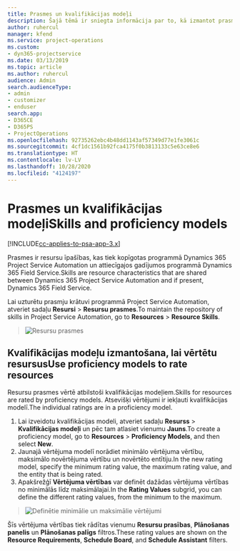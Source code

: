 ```yaml
---
title: Prasmes un kvalifikācijas modeļi
description: Šajā tēmā ir sniegta informācija par to, kā izmantot prasmes un kvalifikācijas modeļus.
author: ruhercul
manager: kfend
ms.service: project-operations
ms.custom:
- dyn365-projectservice
ms.date: 03/13/2019
ms.topic: article
ms.author: ruhercul
audience: Admin
search.audienceType:
- admin
- customizer
- enduser
search.app:
- D365CE
- D365PS
- ProjectOperations
ms.openlocfilehash: 92735262ebc4b48dd1143af57349d77e1fe3061c
ms.sourcegitcommit: 4cf1dc1561b92fca4175f0b3813133c5e63ce8e6
ms.translationtype: HT
ms.contentlocale: lv-LV
ms.lasthandoff: 10/28/2020
ms.locfileid: "4124197"
---
```

# <a name="skills-and-proficiency-models"></a><span data-ttu-id="dde7a-103">Prasmes un kvalifikācijas modeļi</span><span class="sxs-lookup"><span data-stu-id="dde7a-103">Skills and proficiency models</span></span>

[!INCLUDE[cc-applies-to-psa-app-3.x](../includes/cc-applies-to-psa-app-3x.md)]

<span data-ttu-id="dde7a-104">Prasmes ir resursu īpašības, kas tiek kopīgotas programmā Dynamics 365 Project Service Automation un attiecīgajos gadījumos programmā Dynamics 365 Field Service.</span><span class="sxs-lookup"><span data-stu-id="dde7a-104">Skills are resource characteristics that are shared between Dynamics 365 Project Service Automation and if present, Dynamics 365 Field Service.</span></span> 

<span data-ttu-id="dde7a-105">Lai uzturētu prasmju krātuvi programmā Project Service Automation, atveriet sadaļu **Resursi** \> **Resursu prasmes**.</span><span class="sxs-lookup"><span data-stu-id="dde7a-105">To maintain the repository of skills in Project Service Automation, go to **Resources** \> **Resource Skills**.</span></span> 

> ![Resursu prasmes](media/Resource-Management-image84.png)

## <a name="use-proficiency-models-to-rate-resources"></a><span data-ttu-id="dde7a-107">Kvalifikācijas modeļu izmantošana, lai vērtētu resursus</span><span class="sxs-lookup"><span data-stu-id="dde7a-107">Use proficiency models to rate resources</span></span>

<span data-ttu-id="dde7a-108">Resursu prasmes vērtē atbilstoši kvalifikācijas modeļiem.</span><span class="sxs-lookup"><span data-stu-id="dde7a-108">Skills for resources are rated by proficiency models.</span></span> <span data-ttu-id="dde7a-109">Atsevišķi vērtējumi ir iekļauti kvalifikācijas modelī.</span><span class="sxs-lookup"><span data-stu-id="dde7a-109">The individual ratings are in a proficiency model.</span></span> 

1. <span data-ttu-id="dde7a-110">Lai izveidotu kvalifikācijas modeli, atveriet sadaļu **Resurss** \> **Kvalifikācijas modeļi** un pēc tam atlasiet vienumu **Jauns**.</span><span class="sxs-lookup"><span data-stu-id="dde7a-110">To create a proficiency model, go to **Resources** \> **Proficiency Models**, and then select **New**.</span></span>
2. <span data-ttu-id="dde7a-111">Jaunajā vērtējuma modelī norādiet minimālo vērtējuma vērtību, maksimālo novērtējuma vērtību un novērtēto entītiju.</span><span class="sxs-lookup"><span data-stu-id="dde7a-111">In the new rating model, specify the minimum rating value, the maximum rating value, and the entity that is being rated.</span></span>
3. <span data-ttu-id="dde7a-112">Apakšrežģī **Vērtējuma vērtības** var definēt dažādas vērtējuma vērtības no minimālās līdz maksimālajai.</span><span class="sxs-lookup"><span data-stu-id="dde7a-112">In the **Rating Values** subgrid, you can define the different rating values, from the minimum to the maximum.</span></span>

> ![Definētie minimālie un maksimālie vērtējumi](media/Resource-Management-image85.png)

<span data-ttu-id="dde7a-114">Šīs vērtējuma vērtības tiek rādītas vienumu **Resursu prasības**, **Plānošanas panelis** un **Plānošanas palīgs** filtros.</span><span class="sxs-lookup"><span data-stu-id="dde7a-114">These rating values are shown on the **Resource Requirements**, **Schedule Board**, and **Schedule Assistant** filters.</span></span>
